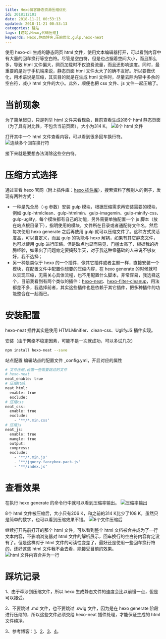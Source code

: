 ```yaml
---
title: Hexo博客静态资源压缩优化
id: 2018112101
date: 2018-11-21 00:53:13
updated: 2018-11-21 00:53:13
categories: 建站
tags: [建站,Hexo,代码压缩]
keywords: Hexo,静态博客,压缩优化,gulp,hexo-neat
---
```


使用 hexo-cli 生成的静态网页 html 文件，使用文本编辑器打开，可以看到内容中有大量的回车换行等空白符。尽管是空白符，但是也占据着空间大小，而且那么多，导致 html 文件偏大，网页加载时不仅浪费流量，而且还影响速度。同时，最重要的是对于手机端来说，静态页面 html 文件太大了的确不友好。所以要做优化，用术语说是压缩，其实目的就是在生成 html 文件时，尽量去除内容中多余的空白符，减小 html 文件的大小。此外，顺便也把 css 文件、js 文件一起压缩了。

<!-- more -->

# 当前现象

为了简单起见，只是列举 html 文件来看现象，目前查看生成的8个 html 静态页面（为了具有对比性，不包含当前页面），大小为314 K。
![8个 html 文件](https://ws1.sinaimg.cn/large/b7f2e3a3gy1fxg5iuthmbj20sr0guta4.jpg "8个 html 文件")

打开其中一个 html 文件查看内容，可以看到很多回车换行符。
![连续多个回车换行符](https://ws1.sinaimg.cn/large/b7f2e3a3gy1fxg5kn3bz2j20u00iidgy.jpg "连续多个回车换行符")

接下来就是要想办法消除这些空白符。

# 压缩方式选择

通过查看 hexo 官网（附上插件库：[hexo 插件库](https://hexo.io/plugins/)），搜索资料了解别人的例子，发现有两种方式：
- 一种是先全局（-g 参数）安装 gulp 模块，根据压缩需求再安装需要的模块，例如 gulp-htmlclean、gulp-htmlmin、gulp-imagemin、gulp-minify-css、gulp-uglify，每个模块都有自己的功能，另外需要单独配置一个 js 脚本（放在站点根目录下），指明使用的模块，文件所在目录或者通配符文件名，然后每次使用 hexo generate 之后再使用 gulp 就可以压缩文件了。这种方式灵活度高，可以自定义，而且 gulp 的功能与 hexo 解耦，如果有其它静态文件，也可以使用 gulp 进行压缩。但是缺点也显而易见，门槛太高了，根据我的折腾经验，如果出了问题肯定要捣鼓半天，对于我这种零基础的人来说不够友好，我不选择；
- 另一种是类似于 hexo 的一个插件，像其它插件或者主题一样，直接安装一个模块，在配置文件中配置你想要的压缩内容，在 hexo generate 的时候就可以实现压缩，无需关心具体流程，也不用配置什么脚本，非常容易，我选择这个，目前我看到有两个类似的插件：[hexo-neat](https://github.com/rozbo/hexo-neat)、[hexo-filter-cleanup](https://github.com/mamboer/hexo-filter-cleanup)，用法都差不多，我选择前者，其实这些插件也是依赖于其它插件，把多种插件的功能整合在一起而已。

# 安装配置

hexo-neat 插件其实是使用 HTMLMinifier、clean-css、UglifyJS 插件实现。

安装（由于网络不稳定因素，可能不是一次就成功，可以多试几次）
```bash
npm install hexo-neat --save
```

站点配置
编辑站点的配置文件 &#95;config.yml，开启对应的属性

```bash
# 文件压缩,设置一些需要跳过的文件
# hexo-neat
neat_enable: true
# 压缩html
neat_html:
  enable: true
  exclude:
# 压缩css
neat_css:
  enable: true
  exclude:
    - '**/*.min.css'
# 压缩js
neat_js:
  enable: true
  mangle: true
  output:
  compress:
  exclude:
    - '**/*.min.js'
    - '**/jquery.fancybox.pack.js'
    - '**/index.js'
```

# 查看效果

在执行 hexo generate 的命令行中就可以看到压缩率输出。
![压缩率输出](https://ws1.sinaimg.cn/large/b7f2e3a3gy1fxg6uqzz3aj20gj0ahdgr.jpg "压缩率输出")

8个 html 文件被压缩后，大小只有206 K，和之前的314 K比少了108 K，虽然只是简单的数字，也可以看到压缩效果不错。
![8个文件压缩后](https://ws1.sinaimg.cn/large/b7f2e3a3gy1fxg6y7u1mej20ro0guq49.jpg "8个文件压缩后")

继续打开先前打开的那个 html 文件，可以看到整个 html 文档被合并成为了一行文本内容，不影响浏览器对 html 文件的解析展示，回车换行的空白符内容肯定没有了。但是这样对于 html 文件的可读性变差了，最好还是使用一些回车换行符的，还好这些 html 文件我不会去看，能接受目前的效果。
![html 文件内容合并为一行](https://ws1.sinaimg.cn/large/b7f2e3a3gy1fxg743fu8jj20u00igq3g.jpg "html 文件内容合并为一行")

# 踩坑记录

1、由于牵涉到压缩文件，所以 hexo 生成静态文件的速度会比以前慢一点，但是可以接受。

2、不要跳过 .md 文件，也不要跳过 .swig 文件，因为是在 hexo generate 阶段进行压缩的，所以这些文件必须交给 hexo-neat 插件处理，才能保证生成的 html 文件纯净。

3、参考博客：[1](https://www.huangzz.xyz/hexo-optimized-file-compression.html)、[2](https://blog.csdn.net/lewky_liu/article/details/82432003)、[3](https://www.ecpeng.com/2018/04/02/%E5%85%B3%E4%BA%8Ehexo%E5%8D%9A%E5%AE%A2%E9%9D%99%E6%80%81%E8%B5%84%E6%BA%90%E5%8E%8B%E7%BC%A9%E4%BC%98%E5%8C%96/)、[4](https://juejin.im/post/5a93c9385188257a84625aad)。

